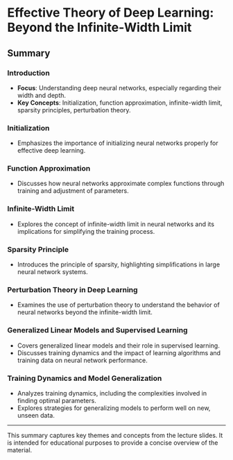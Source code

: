 
# Effective Theory of Deep Learning: Beyond the Infinite-Width Limit

## Summary

### Introduction
- **Focus**: Understanding deep neural networks, especially regarding their width and depth.
- **Key Concepts**: Initialization, function approximation, infinite-width limit, sparsity principles, perturbation theory.

### Initialization
- Emphasizes the importance of initializing neural networks properly for effective deep learning.

### Function Approximation
- Discusses how neural networks approximate complex functions through training and adjustment of parameters.

### Infinite-Width Limit
- Explores the concept of infinite-width limit in neural networks and its implications for simplifying the training process.

### Sparsity Principle
- Introduces the principle of sparsity, highlighting simplifications in large neural network systems.

### Perturbation Theory in Deep Learning
- Examines the use of perturbation theory to understand the behavior of neural networks beyond the infinite-width limit.

### Generalized Linear Models and Supervised Learning
- Covers generalized linear models and their role in supervised learning.
- Discusses training dynamics and the impact of learning algorithms and training data on neural network performance.

### Training Dynamics and Model Generalization
- Analyzes training dynamics, including the complexities involved in finding optimal parameters.
- Explores strategies for generalizing models to perform well on new, unseen data.

---

This summary captures key themes and concepts from the lecture slides. It is intended for educational purposes to provide a concise overview of the material.
